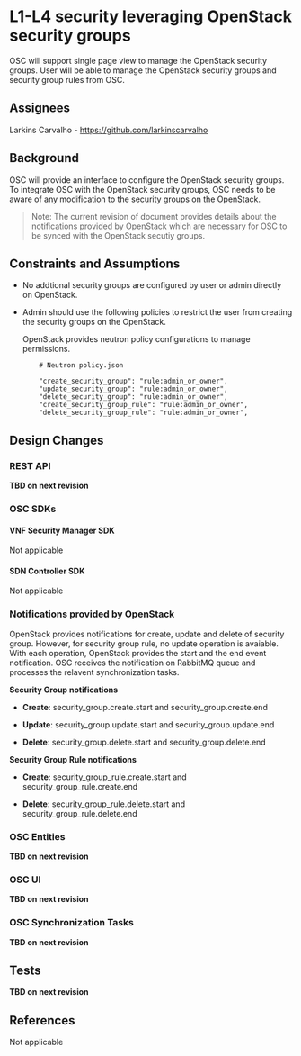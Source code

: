 # L1-L4 security leveraging OpenStack security groups
OSC will support single page view to manage the OpenStack security groups. User will be able to manage the OpenStack security groups and security group rules from OSC.

## Assignees
Larkins Carvalho - https://github.com/larkinscarvalho

## Background
OSC will provide an interface to configure the OpenStack security groups. To integrate OSC with the OpenStack security groups, OSC needs to be aware of any modification to the security groups on the OpenStack.

> Note: The current revision of document provides details about the notifications provided by OpenStack which are necessary for OSC to be synced with the OpenStack secutiy groups.

## Constraints and Assumptions
- No addtional security groups are configured by user or admin directly on OpenStack.
- Admin should use the following policies to restrict the user from creating the security groups on the OpenStack.

	OpenStack provides neutron policy configurations to manage permissions.

    ```
        # Neutron policy.json

        "create_security_group": "rule:admin_or_owner",
        "update_security_group": "rule:admin_or_owner",
        "delete_security_group": "rule:admin_or_owner",
        "create_security_group_rule": "rule:admin_or_owner",
        "delete_security_group_rule": "rule:admin_or_owner",
    ```

## Design Changes

### REST API
**TBD  on next revision**

### OSC SDKs

#### VNF Security Manager SDK
Not applicable

#### SDN Controller SDK
Not applicable

### Notifications provided by OpenStack

OpenStack provides notifications for create, update and delete of security group. However, for security group rule, no update operation is avaiable. With each operation, OpenStack provides the start and the end event notification. OSC receives the notification on RabbitMQ queue and processes the relavent synchronization tasks.

**Security Group notifications**

- **Create**: security_group.create.start and security_group.create.end

- **Update**: security_group.update.start and security_group.update.end

- **Delete**: security_group.delete.start and security_group.delete.end

**Security Group Rule notifications**

- **Create**: security_group_rule.create.start and security_group_rule.create.end

- **Delete**: security_group_rule.delete.start and security_group_rule.delete.end

### OSC Entities
**TBD  on next revision**

### OSC UI
**TBD  on next revision**

### OSC Synchronization Tasks
**TBD  on next revision**

## Tests
**TBD  on next revision**

## References
Not applicable

